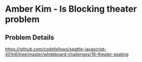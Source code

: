 # Amber Kim - Is Blocking theater problem

## Problem Details
https://github.com/codefellows/seattle-javascript-401n6/tree/master/whiteboard-challenges/16-theater-seating